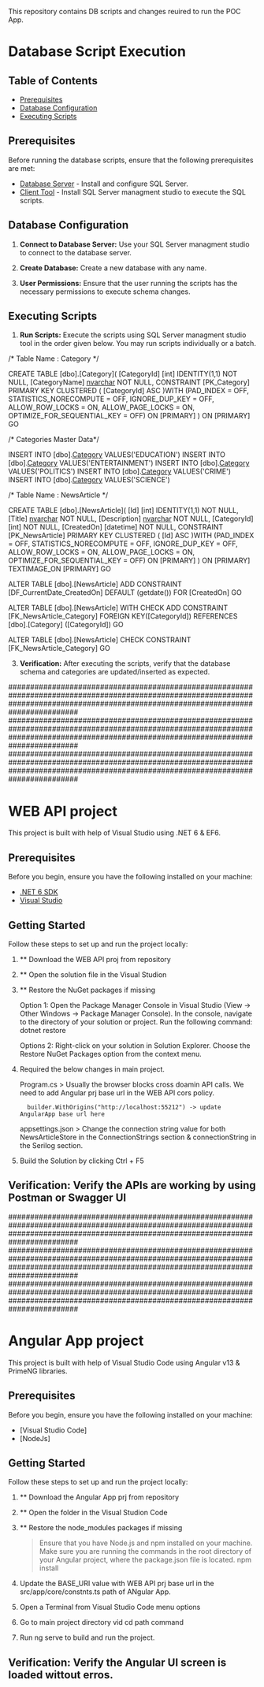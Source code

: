 This repository contains DB scripts and changes reuired to run the POC App.


# Database Script Execution


## Table of Contents

- [Prerequisites](#prerequisites)
- [Database Configuration](#database-configuration)
- [Executing Scripts](#executing-scripts)


## Prerequisites

Before running the database scripts, ensure that the following prerequisites are met:
- [Database Server](#) - Install and configure SQL Server.
- [Client Tool](#) - Install  SQL Server managment studio to execute the SQL scripts.


## Database Configuration

1. **Connect to Database Server:** Use your SQL Server managment studio to connect to the database server.

2. **Create Database:** Create a new database with any name.

3. **User Permissions:** Ensure that the user running the scripts has the necessary permissions to execute schema changes.


## Executing Scripts

1. **Run Scripts:** Execute the scripts using SQL Server managment studio tool in the order given below. You may run scripts individually or a batch.


/* Table Name : Category */

CREATE TABLE [dbo].[Category](
	[CategoryId] [int] IDENTITY(1,1) NOT NULL,
	[CategoryName] [nvarchar](50) NOT NULL,
 CONSTRAINT [PK_Category] PRIMARY KEY CLUSTERED 
(
	[CategoryId] ASC
)WITH (PAD_INDEX = OFF, STATISTICS_NORECOMPUTE = OFF, IGNORE_DUP_KEY = OFF, ALLOW_ROW_LOCKS = ON, ALLOW_PAGE_LOCKS = ON, OPTIMIZE_FOR_SEQUENTIAL_KEY = OFF) ON [PRIMARY]
) ON [PRIMARY]
GO

/* Categories Master Data*/

INSERT INTO [dbo].[Category]([CategoryName])  VALUES('EDUCATION')
INSERT INTO [dbo].[Category]([CategoryName])  VALUES('ENTERTAINMENT')
INSERT INTO [dbo].[Category]([CategoryName])  VALUES('POLITICS')
INSERT INTO [dbo].[Category]([CategoryName])  VALUES('CRIME')
INSERT INTO [dbo].[Category]([CategoryName])  VALUES('SCIENCE')

/* Table Name : NewsArticle */

CREATE TABLE [dbo].[NewsArticle](
	[Id] [int] IDENTITY(1,1) NOT NULL,
	[Title] [nvarchar](100) NOT NULL,
	[Description] [nvarchar](max) NOT NULL,
	[CategoryId] [int] NOT NULL,
	[CreatedOn] [datetime] NOT NULL,
 CONSTRAINT [PK_NewsArticle] PRIMARY KEY CLUSTERED 
(
	[Id] ASC
)WITH (PAD_INDEX = OFF, STATISTICS_NORECOMPUTE = OFF, IGNORE_DUP_KEY = OFF, ALLOW_ROW_LOCKS = ON, ALLOW_PAGE_LOCKS = ON, OPTIMIZE_FOR_SEQUENTIAL_KEY = OFF) ON [PRIMARY]
) ON [PRIMARY] TEXTIMAGE_ON [PRIMARY]
GO

ALTER TABLE [dbo].[NewsArticle] ADD  CONSTRAINT [DF_CurrentDate_CreatedOn]  DEFAULT (getdate()) FOR [CreatedOn]
GO

ALTER TABLE [dbo].[NewsArticle]  WITH CHECK ADD  CONSTRAINT [FK_NewsArticle_Category] FOREIGN KEY([CategoryId])
REFERENCES [dbo].[Category] ([CategoryId])
GO

ALTER TABLE [dbo].[NewsArticle] CHECK CONSTRAINT [FK_NewsArticle_Category]
GO



3. **Verification:** After executing the scripts, verify that the database schema and categories are updated/inserted as expected.

########################################################################################################################################################################################
########################################################################################################################################################################################
########################################################################################################################################################################################


# WEB API project

This project is built with help of Visual Studio using .NET 6 & EF6.

## Prerequisites

Before you begin, ensure you have the following installed on your machine:

- [.NET 6 SDK](https://dotnet.microsoft.com/download/dotnet/6.0)
- [Visual Studio](https://visualstudio.microsoft.com/)

## Getting Started

Follow these steps to set up and run the project locally:

1. ** Download the WEB API proj from repository
2. ** Open the solution file in the Visual Studion
3. ** Restore the NuGet packages if missing 
      
	Option 1: 
		Open the Package Manager Console in Visual Studio (View -> Other Windows -> Package Manager Console).
		In the console, navigate to the directory of your solution or project.
		Run the following command:
		dotnet restore

	Options 2: 
		Right-click on your solution in Solution Explorer.
		Choose the Restore NuGet Packages option from the context menu.

4. Required the below changes in main project.

	Program.cs
		> Usually the browser blocks cross doamin API calls. We need to add Angular prj base url in the WEB API cors policy.

		 builder.WithOrigins("http://localhost:55212") -> update AngularApp base url here		 
		 

	appsettings.json
		> Change the connection string value for both NewsArticleStore in the ConnectionStrings section & connectionString in the Serilog section.

5. Build the Solution by clicking Ctrl + F5

 
## **Verification:** Verify the APIs are working by using Postman or Swagger UI



########################################################################################################################################################################################
########################################################################################################################################################################################
########################################################################################################################################################################################

# Angular App project

This project is built with help of Visual Studio Code using Angular v13 & PrimeNG libraries.

## Prerequisites

Before you begin, ensure you have the following installed on your machine:

- [Visual Studio Code]
- [NodeJs] 


## Getting Started

Follow these steps to set up and run the project locally:

1. ** Download the Angular App prj from repository
2. ** Open the folder in the Visual Studion Code
3. ** Restore the node_modules packages if missing 
	
	> Ensure that you have Node.js and npm installed on your machine.
	> Make sure you are running the commands in the root directory of your Angular project, where the package.json file is located.
	> npm install


4. Update the BASE_URI value with WEB API prj base url in the src/app/core/constnts.ts path of ANgular App.
4. Open a Terminal from Visual Studio Code menu options
5. Go to main project directory vid cd path command
6. Run ng serve to build and run the project.

## **Verification:** Verify the Angular UI screen is loaded wittout erros.


      
